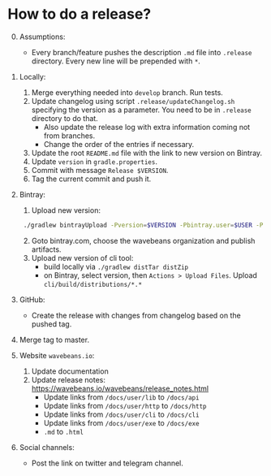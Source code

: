 How to do a release?
========

0. Assumptions:

    * Every branch/feature pushes the description `.md` file into `.release` directory. Every new line will be prepended with `*`.

1. Locally:

    1. Merge everything needed into `develop` branch. Run tests.
    2. Update changelog using script `.release/updateChangelog.sh` specifying the version as a parameter. You need to be in `.release` directory to do that.
        * Also update the release log with extra information coming not from branches.
        * Change the order of the entries if necessary. 
    3. Update the root `README.md` file with the link to new version on Bintray.
    4. Update `version` in `gradle.properties`.
    5. Commit with message `Release $VERSION`.
    6. Tag the current commit and push it.

2. Bintray:
    1. Upload new version:
    ```bash
     ./gradlew bintrayUpload -Pversion=$VERSION -Pbintray.user=$USER -Pbintray.key=$KEY
    ```
    2. Goto bintray.com, choose the wavebeans organization and publish artifacts.
    3. Upload new version of cli tool:
        * build locally via `./gradlew distTar distZip`
        * on Bintray, select version, then `Actions > Upload Files`. Upload `cli/build/distributions/*.*`

3. GitHub:
    * Create the release with changes from changelog based on the pushed tag.

4. Merge tag to master.

5. Website `wavebeans.io`:
    1. Update documentation
    2. Update release notes: https://wavebeans.io/wavebeans/release_notes.html
        * Update links from `/docs/user/lib` to `/docs/api`
        * Update links from `/docs/user/http` to `/docs/http`
        * Update links from `/docs/user/cli` to `/docs/cli`
        * Update links from `/docs/user/exe` to `/docs/exe`
        * `.md` to `.html`

6. Social channels:
    * Post the link on twitter and telegram channel.